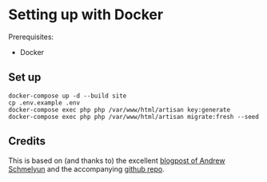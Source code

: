 # Setting up with Docker

Prerequisites:
- Docker

## Set up
```
docker-compose up -d --build site
cp .env.example .env
docker-compose exec php php /var/www/html/artisan key:generate
docker-compose exec php php /var/www/html/artisan migrate:fresh --seed
```

## Credits
This is based on (and thanks to) the excellent [blogpost of Andrew Schmelyun](https://dev.to/aschmelyun/the-beauty-of-docker-for-local-laravel-development-13c0) and the accompanying [github repo](https://github.com/aschmelyun/docker-compose-laravel).